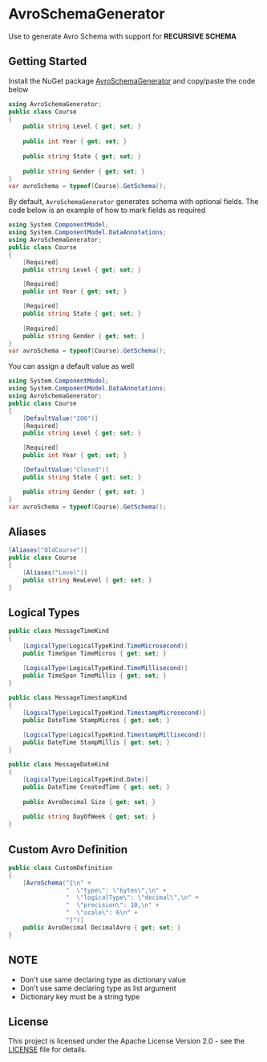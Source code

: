 # AvroSchemaGenerator
Use to generate Avro Schema with support for **RECURSIVE SCHEMA**

## Getting Started
Install the NuGet package [AvroSchemaGenerator](https://www.nuget.org/packages/AvroSchemaGenerator/) and copy/paste the code below 

```csharp
using AvroSchemaGenerator;
public class Course
{
    public string Level { get; set; }
        
    public int Year { get; set; }
        
    public string State { get; set; }
        
    public string Gender { get; set; }
}
var avroSchema = typeof(Course).GetSchema();
```

By default, `AvroSchemaGenerator` generates schema with optional fields. The code below is an example of how to mark fields as required

```csharp
using System.ComponentModel;
using System.ComponentModel.DataAnnotations;
using AvroSchemaGenerator;
public class Course
{
    [Required]
    public string Level { get; set; }

    [Required]
    public int Year { get; set; }

    [Required]
    public string State { get; set; }
        
    [Required]
    public string Gender { get; set; }
}
var avroSchema = typeof(Course).GetSchema();
```

You can assign a default value as well
```csharp
using System.ComponentModel;
using System.ComponentModel.DataAnnotations;
using AvroSchemaGenerator;
public class Course
{
    [DefaultValue("200")]
    [Required]
    public string Level { get; set; }

    [Required]
    public int Year { get; set; }

    [DefaultValue("Closed")]
    public string State { get; set; }

    public string Gender { get; set; }
}
var avroSchema = typeof(Course).GetSchema();
```
## Aliases
```csharp
[Aliases("OldCourse")]
public class Course
{
    [Aliases("Level")]
    public string NewLevel { get; set; }
}
```
## Logical Types
```csharp
public class MessageTimeKind
{
    [LogicalType(LogicalTypeKind.TimeMicrosecond)]
    public TimeSpan TimeMicros { get; set; }

    [LogicalType(LogicalTypeKind.TimeMillisecond)]
    public TimeSpan TimeMillis { get; set; }
}
	
public class MessageTimestampKind
{
    [LogicalType(LogicalTypeKind.TimestampMicrosecond)]
    public DateTime StampMicros { get; set; }

    [LogicalType(LogicalTypeKind.TimestampMillisecond)]
    public DateTime StampMillis { get; set; }
}
	
public class MessageDateKind
{
    [LogicalType(LogicalTypeKind.Date)]
    public DateTime CreatedTime { get; set; }
        
    public AvroDecimal Size { get; set; }
        
	public string DayOfWeek { get; set; }
}
```

## Custom Avro Definition
```csharp
public class CustomDefinition
{
    [AvroSchema("{\n" +
                "  \"type\": \"bytes\",\n" +
                "  \"logicalType\": \"decimal\",\n" +
                "  \"precision\": 10,\n" +
                "  \"scale\": 6\n" +
                "}")]
    public AvroDecimal DecimalAvro { get; set; }
}
```

## NOTE
- Don't use same declaring type as dictionary value
- Don't use same declaring type as list argument
- Dictionary key must be a string type

## License

This project is licensed under the Apache License Version 2.0 - see the [LICENSE](LICENSE) file for details.
